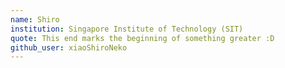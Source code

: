 ```yaml
---
name: Shiro
institution: Singapore Institute of Technology (SIT)
quote: This end marks the beginning of something greater :D
github_user: xiaoShiroNeko
---
```

